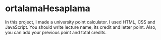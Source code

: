 # ortalamaHesaplama
In this project, I made a university point calculator. I used HTML, CSS and JavaScript. You should write lecture name, its credit and letter point. Also, you can add your previous point and total credits.
